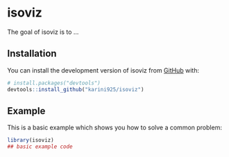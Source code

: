 
# isoviz

<!-- badges: start -->
<!-- badges: end -->

The goal of isoviz is to ...

## Installation

You can install the development version of isoviz from [GitHub](https://github.com/) with:

``` r
# install.packages("devtools")
devtools::install_github("karini925/isoviz")
```

## Example

This is a basic example which shows you how to solve a common problem:

``` r
library(isoviz)
## basic example code
```

